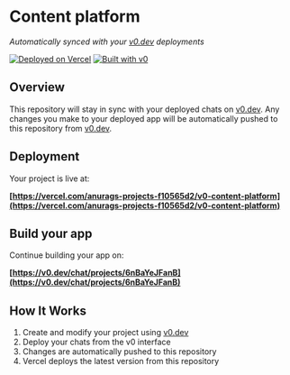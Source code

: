 # Content platform

*Automatically synced with your [v0.dev](https://v0.dev) deployments*

[![Deployed on Vercel](https://img.shields.io/badge/Deployed%20on-Vercel-black?style=for-the-badge&logo=vercel)](https://vercel.com/anurags-projects-f10565d2/v0-content-platform)
[![Built with v0](https://img.shields.io/badge/Built%20with-v0.dev-black?style=for-the-badge)](https://v0.dev/chat/projects/6nBaYeJFanB)

## Overview

This repository will stay in sync with your deployed chats on [v0.dev](https://v0.dev).
Any changes you make to your deployed app will be automatically pushed to this repository from [v0.dev](https://v0.dev).

## Deployment

Your project is live at:

**[https://vercel.com/anurags-projects-f10565d2/v0-content-platform](https://vercel.com/anurags-projects-f10565d2/v0-content-platform)**

## Build your app

Continue building your app on:

**[https://v0.dev/chat/projects/6nBaYeJFanB](https://v0.dev/chat/projects/6nBaYeJFanB)**

## How It Works

1. Create and modify your project using [v0.dev](https://v0.dev)
2. Deploy your chats from the v0 interface
3. Changes are automatically pushed to this repository
4. Vercel deploys the latest version from this repository
